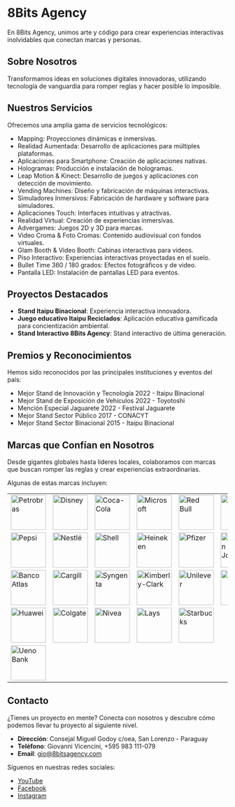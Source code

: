 # 8Bits Agency

En 8Bits Agency, unimos arte y código para crear experiencias interactivas inolvidables que conectan marcas y personas.

## Sobre Nosotros

Transformamos ideas en soluciones digitales innovadoras, utilizando tecnología de vanguardia para romper reglas y hacer posible lo imposible.

## Nuestros Servicios

Ofrecemos una amplia gama de servicios tecnológicos:

- Mapping: Proyecciones dinámicas e inmersivas.
- Realidad Aumentada: Desarrollo de aplicaciones para múltiples plataformas.
- Aplicaciones para Smartphone: Creación de aplicaciones nativas.
- Hologramas: Producción e instalación de hologramas.
- Leap Motion & Kinect: Desarrollo de juegos y aplicaciones con detección de movimiento.
- Vending Machines: Diseño y fabricación de máquinas interactivas.
- Simuladores Inmersivos: Fabricación de hardware y software para simuladores.
- Aplicaciones Touch: Interfaces intuitivas y atractivas.
- Realidad Virtual: Creación de experiencias inmersivas.
- Advergames: Juegos 2D y 3D para marcas.
- Video Croma & Foto Cromas: Contenido audiovisual con fondos virtuales.
- Glam Booth & Video Booth: Cabinas interactivas para videos.
- Piso Interactivo: Experiencias interactivas proyectadas en el suelo.
- Bullet Time 360 / 180 grados: Efectos fotográficos y de video.
- Pantalla LED: Instalación de pantallas LED para eventos.

## Proyectos Destacados

- **Stand Itaipu Binacional**: Experiencia interactiva innovadora.
- **Juego educativo Itaipu Reciclados**: Aplicación educativa gamificada para concientización ambiental.
- **Stand Interactivo 8Bits Agency**: Stand interactivo de última generación.

## Premios y Reconocimientos

Hemos sido reconocidos por las principales instituciones y eventos del país:

- Mejor Stand de Innovación y Tecnología 2022 - Itaipu Binacional
- Mejor Stand de Exposición de Vehículos 2022 - Toyotoshi
- Mención Especial Jaguarete 2022 - Festival Jaguarete
- Mejor Stand Sector Público 2017 - CONACYT
- Mejor Stand Sector Binacional 2015 - Itaipu Binacional

## Marcas que Confían en Nosotros

Desde gigantes globales hasta líderes locales, colaboramos con marcas que buscan romper las reglas y crear experiencias extraordinarias.

Algunas de estas marcas incluyen:

<table>
  <tr>
    <td><img src="http://8bitsagency.com/logos/empresas/petrobras.png" alt="Petrobras" width="80"/></td>
    <td><img src="http://8bitsagency.com/logos/empresas/disney.png" alt="Disney" width="80"/></td>
    <td><img src="http://8bitsagency.com/logos/empresas/cocacola.png" alt="Coca-Cola" width="80"/></td>
    <td><img src="http://8bitsagency.com/logos/empresas/microsoft.png" alt="Microsoft" width="80"/></td>
    <td><img src="http://8bitsagency.com/logos/empresas/redbull.png" alt="Red Bull" width="80"/></td>
     <td><img src="http://8bitsagency.com/logos/empresas/toyota.png" alt="Toyota" width="80"/></td>
    <td><img src="http://8bitsagency.com/logos/empresas/audi.png" alt="Audi" width="80"/></td>
    <td><img src="http://8bitsagency.com/logos/empresas/hyundai.png" alt="Hyundai" width="80"/></td>
    <td><img src="http://8bitsagency.com/logos/empresas/sony.png" alt="Sony" width="80"/></td>
    <td><img src="http://8bitsagency.com/logos/empresas/mcdonalds.png" alt="McDonald's" width="80"/></td>
  </tr>
  <tr>
    <td><img src="http://8bitsagency.com/logos/empresas/pepsi.png" alt="Pepsi" width="80"/></td>
    <td><img src="http://8bitsagency.com/logos/empresas/nestle.png" alt="Nestlé" width="80"/></td>
    <td><img src="http://8bitsagency.com/logos/empresas/shell.png" alt="Shell" width="80"/></td>
    <td><img src="http://8bitsagency.com/logos/empresas/heineken.png" alt="Heineken" width="80"/></td>
    <td><img src="http://8bitsagency.com/logos/empresas/pfizer.png" alt="Pfizer" width="80"/></td>
     <td><img src="http://8bitsagency.com/logos/empresas/johnsonjohnson.png" alt="Johnson & Johnson" width="80"/></td>
    <td><img src="http://8bitsagency.com/logos/empresas/pizzahut.png" alt="Pizza Hut" width="80"/></td>
    <td><img src="http://8bitsagency.com/logos/empresas/itaipu.png" alt="Itaipu Binacional" width="80"/></td>
    <td><img src="http://8bitsagency.com/logos/empresas/tigo.png" alt="Tigo" width="80"/></td>
    <td><img src="http://8bitsagency.com/logos/empresas/claro.png" alt="Claro" width="80"/></td>
  </tr>
  <tr>

  </tr>
  <tr>
    <td><img src="http://8bitsagency.com/logos/empresas/bancoatlas.png" alt="Banco Atlas" width="80"/></td>
    <td><img src="http://8bitsagency.com/logos/empresas/cargill.png" alt="Cargill" width="80"/></td>
    <td><img src="http://8bitsagency.com/logos/empresas/syngenta.png" alt="Syngenta" width="80"/></td>
    <td><img src="http://8bitsagency.com/logos/empresas/kimberlyclark.png" alt="Kimberly-Clark" width="80"/></td>
    <td><img src="http://8bitsagency.com/logos/empresas/unilever.png" alt="Unilever" width="80"/></td>
    <td><img src="http://8bitsagency.com/logos/empresas/pilsen.png" alt="Pilsen" width="80"/></td>
    <td><img src="http://8bitsagency.com/logos/empresas/brahma.png" alt="Brahma" width="80"/></td>
    <td><img src="http://8bitsagency.com/logos/empresas/gatorade.png" alt="Gatorade" width="80"/></td>
    <td><img src="http://8bitsagency.com/logos/empresas/monster.png" alt="Monster" width="80"/></td>
    <td><img src="http://8bitsagency.com/logos/empresas/vans.png" alt="Vans" width="80"/></td>
  </tr>
  <tr>
    <td><img src="http://8bitsagency.com/logos/empresas/huawei.png" alt="Huawei" width="80"/></td>
    <td><img src="http://8bitsagency.com/logos/empresas/colgate.png" alt="Colgate" width="80"/></td>
    <td><img src="http://8bitsagency.com/logos/empresas/nivea.png" alt="Nivea" width="80"/></td>
    <td><img src="http://8bitsagency.com/logos/empresas/lays.png" alt="Lays" width="80"/></td>
    <td><img src="http://8bitsagency.com/logos/empresas/starbucks.png" alt="Starbucks" width="80"/></td>
  </tr>
  <tr>
    <td><img src="http://8bitsagency.com/logos/empresas/ueno.png" alt="Ueno Bank" width="80"/></td>
    <!-- Añade más imágenes aquí si es necesario -->
  </tr>
</table>

## Contacto

¿Tienes un proyecto en mente? Conecta con nosotros y descubre cómo podemos llevar tu proyecto al siguiente nivel.

- **Dirección**: Consejal Miguel Godoy c/oea, San Lorenzo - Paraguay
- **Teléfono**: Giovanni Vicencini, +595 983 111-079
- **Email**: gio@8bitsagency.com

Síguenos en nuestras redes sociales:

- [YouTube](https://youtube.com/@8bitsagency)
- [Facebook](https://facebook.com/8bitsagency)
- [Instagram](https://instagram.com/8bitsagency)
